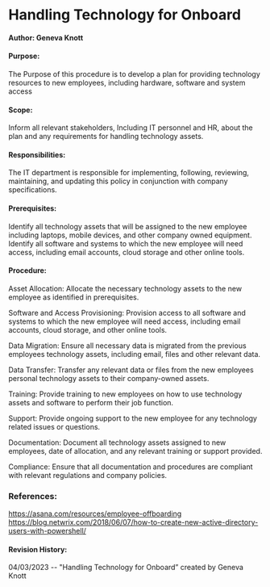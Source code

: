 # Handling Technology for Onboard
#### Author: Geneva Knott
#### Purpose:
The Purpose of this procedure is to develop a plan for providing technology resources to new employees, including hardware, software and system access
#### Scope:
Inform all relevant stakeholders, Including IT personnel and HR, about the plan and any requirements for handling technology assets. 

#### Responsibilities:
The IT department is  responsible for implementing, following, reviewing, maintaining, and updating this policy in conjunction with company specifications. 

#### Prerequisites:
Identify all technology assets that will be assigned to the new employee including laptops, mobile devices, and other company owned equipment. Identify all software and systems to which the new employee will need access, including email accounts, cloud storage and other online tools. 

#### Procedure:
Asset Allocation: Allocate the necessary technology assets to the new employee as identified in prerequisites.

Software and Access Provisioning: Provision access to all software and systems to which the new employee will need access, including email accounts, cloud storage, and other online tools. 

Data Migration: Ensure all necessary data is migrated from the previous employees technology assets, including email, files and other relevant data. 

Data Transfer: Transfer any relevant data or files from the new employees personal technology assets to their company-owned assets.

Training: Provide training to new employees on how to use technology assets and software to perform their job function.

Support: Provide ongoing support to the new employee for any technology related issues or questions.

Documentation: Document all technology assets assigned to new employees, date of allocation, and any relevant training or support provided.

Compliance: Ensure that all documentation and procedures are compliant with relevant regulations and company policies. 

### References:
https://asana.com/resources/employee-offboarding 
https://blog.netwrix.com/2018/06/07/how-to-create-new-active-directory-users-with-powershell/



#### Revision History:
04/03/2023 -- "Handling Technology for Onboard” created by Geneva Knott
